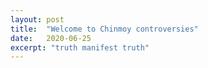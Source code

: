 ```yaml
---
layout: post
title:  "Welcome to Chinmoy controversies"
date:   2020-06-25
excerpt: "truth manifest truth"
---
```

